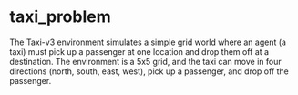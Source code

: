 # taxi_problem
The Taxi-v3 environment simulates a simple grid world where an agent (a taxi) must pick up a passenger at one location and drop them off at a destination. The environment is a 5x5 grid, and the taxi can move in four directions (north, south, east, west), pick up a passenger, and drop off the passenger.
